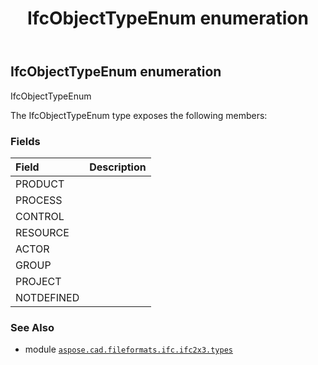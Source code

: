 ﻿---
title: IfcObjectTypeEnum enumeration
second_title: Aspose.CAD for Python via .NET API References
description: 
type: docs
weight: 2550
url: /python-net/aspose.cad.fileformats.ifc.ifc2x3.types/ifcobjecttypeenum/
is_root: false
---

## IfcObjectTypeEnum enumeration

IfcObjectTypeEnum



The IfcObjectTypeEnum type exposes the following members:

### Fields
| Field | Description |
| :- | :- |
| PRODUCT |  |
| PROCESS |  |
| CONTROL |  |
| RESOURCE |  |
| ACTOR |  |
| GROUP |  |
| PROJECT |  |
| NOTDEFINED |  |



### See Also
* module [`aspose.cad.fileformats.ifc.ifc2x3.types`](..)
